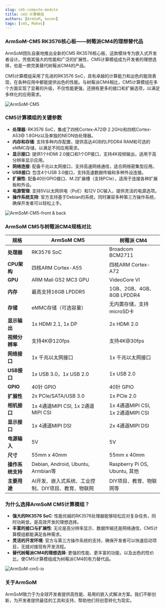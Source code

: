```yaml
---
slug: cm5-compute-module
title: cm5-计算模组
authors: [ArmSoM, keven]
tags: [cm5, Makes]
---
```


### ArmSoM-CM5 RK3576核心板——树莓派CM4的理想替代品

ArmSoM团队自豪地推出全新的CM5 RK3576核心板，这款模块专为嵌入式开发者设计。凭借其强大的性能和广泛的扩展性，CM5计算模组成为开发者的理想选择，也是一款完美替代树莓派CM4的产品。

CM5计算模组采用了先进的RK3576 SoC，具有卓越的计算能力和出色的能效表现，在各种应用中都能提供出色的性能。与树莓派CM4相比，CM5计算模组在多个方面实现了显著的升级，不仅性能更强，还拥有更多的接口和扩展选项，以满足多样化的应用需求。

![ArmSoM-CM5](/img/cm/cm5.png)

### CM5计算模组的关键参数

- **处理器**: RK3576 SoC，集成了四核Cortex-A72@ 2.2GHz和四核Cortex-A53@ 1.8GHz以及单独的NEON协处理器。
- **内存和存储**: 支持多种内存配置，提供高达4GB的LPDDR4 RAM和可选的eMMC存储，以满足不同应用需求。
- **显示接口**: 提供1个HDMI 2.0接口和1个DP接口，支持4K视频输出，适用于高分辨率显示应用。
- **网络连接**: 配备千兆以太网接口，支持高速网络通信，适合网络密集型应用。
- **USB接口**: 包含4个USB 3.0接口，支持高速数据传输和多种外设连接。
- **扩展性**: 配备40针GPIO接口、M.2扩展槽（支持PCIe），适用于连接各种扩展板和外设。
- **电源管理**: 支持5V以太网供电（PoE）和12V DC输入，提供灵活的电源选项。
- **操作系统支持**: 官方支持基于Debian的系统，同时兼容多种第三方操作系统，确保开发者可以轻松上手。

![ArmSoM-CM5-front & back](/img/cm/armsom-cm5-front&back1.jpg)

### ArmSoM CM5与树莓派CM4规格对比

| 规格                    | ArmSoM CM5                        | 树莓派 CM4                     |
|------------------------|----------------------------------|--------------------------------|
| **处理器**              | RK3576 SoC                        | Broadcom BCM2711               |
| **CPU架构**             | 四核ARM Cortex-A55               | 四核ARM Cortex-A72             |
| **GPU**                 | ARM Mali G52 MC3 GPU              | VideoCore VI                   |
| **内存**                | 最高支持16GB LPDDR5               | 1GB、2GB、4GB、8GB LPDDR4       |
| **存储**                | eMMC存储（可选容量）              | 无内置存储，支持microSD卡       |
| **显示输出**            | 1x HDMI 2.1, 1x DP               | 2x HDMI 2.0                    |
| **视频分辨率**          | 支持4K@120fps                     | 支持4K@30fps                   |
| **网络接口**            | 1x 千兆以太网接口                 | 1x 千兆以太网接口               |
| **USB接口**             | 1x USB 3.0，1x USB 2.0            | 1x USB 2.0                     |
| **GPIO**                | 40针 GPIO                         | 40针 GPIO                      |
| **扩展性**              | 2x PCIe/SATA/USB 3.0            | 1x PCIe 2.0                    |
| **相机接口**            | 1x 4通道MIPI CSI, 1x 2通道MIPI CSI | 1x 4通道MIPI CSI, 1x 2通道MIPI CSI |
| **显示接口**            | 1x 4通道MIPI DSI                  | 2x 4通道MIPI DSI               |
| **电源输入**            | 5V                                | 5V                             |
| **尺寸**                | 55mm x 40mm                       | 55mm x 40mm                    |
| **操作系统支持**        | Debian, Android, Ubuntu, Armbian等 | Raspberry Pi OS, Ubuntu, 其他  |
| **主要用途**            | AI开发、嵌入式系统、工业控制、DIY项目、教育、物联网 | DIY项目、教育、物联网等       |

### 为什么选择ArmSoM CM5计算模组？

- **强大的RK3576 SoC**: 性能优越的RK3576处理器能够轻松应对复杂任务，同时功耗低，是高效开发的理想选择。
- **丰富的接口与扩展性**: 无论是高分辨率显示、数据传输还是网络通信，CM5计算模组都能满足各种需求。
- **灵活的开发环境**: 官方与第三方操作系统的支持，确保开发者可以快速启动项目，无缝对接现有开发流程。
- **替代树莓派CM4的理想选择**: 更强的性能、更丰富的功能，以及出色的性价比，使CM5计算模组成为树莓派CM4的有力替代品。

![ArmSoM-cm5-io](/img/cm/cm5-io-layout.png)

### 关于ArmSoM

ArmSoM致力于为全球开发者提供高性能、易用的嵌入式解决方案。我们不断创新，为开发者提供最佳的工具和支持，帮助他们将创意转化为现实。